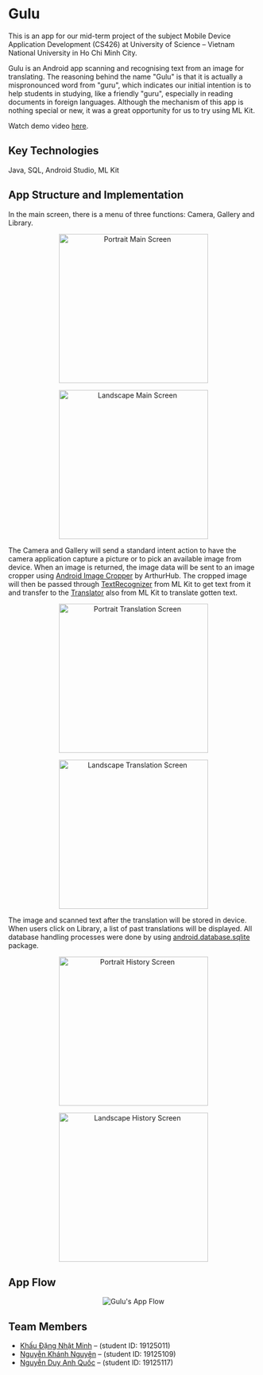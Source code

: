 # Gulu
This is an app for our mid-term project of the subject Mobile Device Application Development (CS426) at University of Science – Vietnam National University in Ho Chi Minh City.

Gulu is an Android app scanning and recognising text from an image for translating. The reasoning behind the name "Gulu" is that it is actually a mispronounced word from "guru", which indicates our initial intention is to help students in studying, like a friendly "guru", especially in reading documents in foreign languages. Although the mechanism of this app is nothing special or new, it was a great opportunity for us to try using ML Kit.

Watch demo video <a href="https://youtu.be/xdMga2Z7mIU" target="_blank">here</a>.

## Key Technologies
Java, SQL, Android Studio, ML Kit

## App Structure and Implementation
In the main screen, there is a menu of three functions: Camera, Gallery and Library.

<p align="center">
  <img src="https://user-images.githubusercontent.com/29631037/132618818-b6d162e1-7f71-416c-a4c9-01953feeee5a.png" alt="Portrait Main Screen" style="width:300px"/>
</p>
<p align="center">
  <img src="https://user-images.githubusercontent.com/29631037/132619081-bf13f7cc-dadf-443b-bf62-a816a49eb576.png" alt="Landscape Main Screen" style="height:300px"/>
</p>

The Camera and Gallery will send a standard intent action to have the camera application capture a picture or to pick an available image from device. When an image is returned, the image data will be sent to an image cropper using [Android Image Cropper](https://github.com/ArthurHub/Android-Image-Cropper) by ArthurHub. The cropped image will then be passed through [TextRecognizer](https://developers.google.com/android/reference/com/google/mlkit/vision/text/TextRecognizer) from ML Kit to get text from it and transfer to the [Translator](https://developers.google.com/android/reference/com/google/mlkit/nl/translate/Translator) also from ML Kit to translate gotten text.

<p align="center">
  <img src="https://user-images.githubusercontent.com/29631037/132619052-3d650cb7-9911-4c5f-bad5-1dc58afd59d3.png" alt="Portrait Translation Screen" style="width:300px"/>
</p>
<p align="center">
  <img src="https://user-images.githubusercontent.com/29631037/132619058-34f7accc-79f3-4c87-bfba-3a179b88da0e.png" alt="Landscape Translation Screen" style="height:300px"/>
</p>

The image and scanned text after the translation will be stored in device. When users click on Library, a list of past translations will be displayed. All database handling processes were done by using [android.database.sqlite](https://developer.android.com/reference/android/database/sqlite/package-summary) package.

<p align="center">
  <img src="https://user-images.githubusercontent.com/29631037/132619117-86c49659-def5-4952-89e5-65c538072af0.png" alt="Portrait History Screen" style="width:300px"/>
</p>
<p align="center">
  <img src="https://user-images.githubusercontent.com/29631037/132619125-d70a84b3-171a-4fff-8bb0-2fed15c6e61f.png" alt="Landscape History Screen" style="height:300px"/>
</p>

## App Flow
<p align="center">
  <img src="https://user-images.githubusercontent.com/29631037/132629160-2d546a94-2b7b-4c7c-a874-1f377eb61025.png" alt="Gulu's App Flow"/>
</p>

## Team Members
- [Khấu Đặng Nhật Minh](https://www.linkedin.com/in/wolfris/) – (student ID: 19125011)
- [Nguyễn Khánh Nguyên](https://www.linkedin.com/in/nguyen-khanh-nguyen/) – (student ID: 19125109)
- [Nguyễn Duy Anh Quốc](https://www.linkedin.com/in/qu%E1%BB%91c-nguy%E1%BB%85n-duy-anh-28a65020a/) – (student ID: 19125117)
